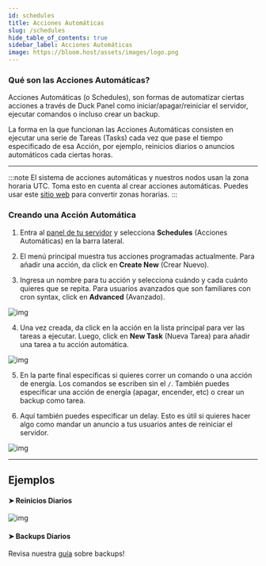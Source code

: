 ```yaml
---
id: schedules
title: Acciones Automáticas
slug: /schedules
hide_table_of_contents: true
sidebar_label: Acciones Automáticas
image: https://bloom.host/assets/images/logo.png
---
```



### Qué son las Acciones Automáticas?

Acciones Automáticas (o Schedules), son formas de automatizar ciertas acciones a través de  Duck Panel como 
iniciar/apagar/reiniciar el servidor, ejecutar comandos o incluso crear un backup.

La forma en la que funcionan las Acciones Automáticas consisten en ejecutar una serie de Tareas (Tasks) cada vez que pase
el tiempo especificado de esa Acción, por ejemplo, reinicios diarios o anuncios automáticos cada ciertas horas.

---
:::note
El sistema de acciones automáticas y nuestros nodos usan la zona horaria UTC. Toma esto en cuenta al crear acciones 
automáticas. Puedes usar este [sitio web](https://www.timeanddate.com/worldclock/converter.html) para convertir zonas horarias. 
:::

### Creando una Acción Automática

1. Entra al [panel de tu servidor](https://mc.bloom.host/) y selecciona **Schedules** (Acciones Automáticas) en la barra lateral.

2. El menú principal muestra tus acciones programadas actualmente. Para añadir una acción, da click en **Create New** (Crear Nuevo).
 
3. Ingresa un nombre para tu acción y selecciona cuándo y cada cuánto quieres que se repita. Para usuarios avanzados que
son familiares con cron syntax, click en **Advanced** (Avanzado).

![img](/imgs/using_the_panel/schedules/1.png)

4. Una vez creada, da click en la acción en la lista principal para ver las tareas a ejecutar. Luego, click en **New Task**
   (Nueva Tarea) para añadir una tarea a tu acción automática.

![img](/imgs/using_the_panel/schedules/2.png)

5. En la parte final especificas si quieres correr un comando o una acción de energía. Los comandos se escriben sin el `/`.
También puedes especificar una acción de energía (apagar, encender, etc) o crear un backup como tarea.

6. Aquí también puedes especificar un delay. Esto es útil si quieres hacer algo como mandar un anuncio a tus usuarios
antes de reiniciar el servidor.

![img](/imgs/using_the_panel/schedules/3.png)

---

## Ejemplos

#### ➤ Reinicios Diarios

![img](/imgs/using_the_panel/schedules/4.png)

#### ➤ Backups Diarios
Revisa nuestra [guía](backups.md) sobre backups!
